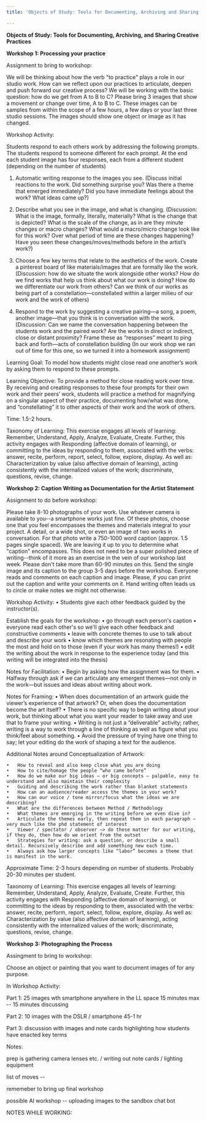 ```yaml
---
title: 'Objects of Study: Tools for Documenting, Archiving and Sharing Creative Practices'

---
```


**Objects of Study: 
Tools for Documenting, Archiving, and Sharing Creative Practices**

**Workshop 1: Processing your practice** 

Assignment to bring to workshop:  

We will be thinking about how the verb "to practice" plays a role in our studio work. How can we reflect upon our practices to articulate, deepen and push forward our creative process? We will be working with the basic question: how do we get from A to B to C? Please bring 3 images that show a movement or change over time, A to B to C. These images can be samples from within the scope of a few hours, a few days or your last three studio sessions. The images should show one object or image as it has changed. 

Workshop Activity:

Students respond to each others work by addressing the following prompts. The students respond to someone different for each prompt. At the end each student image has four responses, each from a different student (depending on the number of students)

1. Automatic writing response to the images you see. (Discuss initial reactions to the work. Did something surprise you? Was there a theme that emerged immediately? Did you have immediate feelings about the work? What ideas came up?)

2. Describe what you see in the image, and what is changing. (Discussion: What is the image, formally, literally, materially? What is the change that is depicted? What is the scale of the change, as in are they minute changes or macro changes? What would a macro/micro change look like for this work? Over what period of time are these changes happening? Have you seen these changes/moves/methods before in the artist’s work?)

3. Choose a few key terms that relate to the aesthetics of the work. Create a pinterest board of like materials/images that are formally like the work.  (Discussion: how do we situate the work alongside other works? How do we find works that help us think about what our work is doing? How do we differentiate our work from others? Can we think of our works as being part of a constellation—constellated within a larger milieu of our work and the work of others)

4. Respond to the work by suggesting a creative pairing—a song, a poem, another image—that you think is in conversation with the work. (Discussion: Can we name the conversation happening between the students work and the paired work? Are the works in direct or indirect, close or distant proximity? Frame these as “responses” meant to ping back and forth—acts of constellation building (In our work shop we ran out of time for this one, so we turned it into a homework assignment)

Learning Goal:
To model how students might close read one another’s work by asking them to respond to these prompts. 

Learning Objective:
To provide a method for close reading work over time. By receiving and creating responses to these four prompts for their own work and their peers’ work, students will practice a method for magnifying on a singular aspect of their practice, documenting how/what was done, and “constellating” it to other aspects of their work and the work of others.

Time: 1.5-2 hours. 

Taxonomy of Learning: 
This exercise engages all levels of learning: Remember, Understand, Apply, Analyze, Evaluate, Create. Further, this activity engages with Responding (affective domain of learning), or committing to the ideas by responding to them, associated with the verbs: answer, recite, perform, report, select, follow, explore, display. As well as: Characterization by value (also affective domain of learning), acting consistently with the internalized values of the work;  discriminate, questions, revise, change.

**Workshop 2: Caption Writing as Documentation for the Artist Statement**

Assignment to do before workshop: 

Please take 8-10 photographs of your work. Use whatever camera is available to you--a smartphone works just fine. Of these photos, choose one that you feel encompasses the themes and materials integral to your project. A detail, or a wide shot, or even an image of two works in conversation. For that photo write a 750-1000 word caption (approx. 1.5 pages single spaced). We are leaving it up to you to determine what "caption" encompasses. This does not need to be a super polished piece of writing--think of it more as an exercise in the vein of our workshop last week. Please don't take more than 60-90 minutes on this. Send the single image and its caption to the group 3-5 days before the workshop. Everyone reads and comments on each caption and image. Please, if you can print out the caption and write your comments on it. Hand writing often leads us to circle or make notes we might not otherwise.

Workshop Activity:
	•	Students give each other feedback guided by the instructor(s).

Establish the goals for the workshop: 
	•	go through each person's caption
	•	everyone read each other's so we'll give each other feedback and constructive comments
	•	leave with concrete themes to use to talk about and describe your work
	•	know which themes are resonating with people the most and hold on to those (even if your work has many themes!)
	•	edit the writing about the work in response to the experience today (and this writing will be integrated into the thesis)

Notes for Facilitation: 
	•	Begin by asking how the assignment was for them. 
	•	Halfway through ask if we can articulate any emergent themes—not only in the work—but issues and ideas about writing about work.


Notes for Framing:
	•	When does documentation of an artwork guide the viewer’s experience of that artwork? Or, when does the documentation become the art itself?
	•	There is no specific way to begin writing about your work, but thinking about what you want your reader to take away and use that to frame your writing.
	•	Writing is not just a “deliverable” activity; rather, writing is a way to work through a line of thinking as well as figure what you think/feel about something.
	•	Avoid the pressure of trying have one thing to say; let your editing do the work of shaping a text for the audience. 

Additional Notes around Conceptualization of Artwork:

	•	How to reveal and also keep close what you are doing
	•	How to cite/homage the people “who came before”
	•	How do we make our big ideas — or big concepts — palpable, easy to understand and also maintain their complexity
	•	Guiding and describing the work rather than blanket statements
	•	How can an audience/reader access the themes in your work?
	•	How can our voice / tone mirror/focus what the ideas we are describing?
	•	What are the differences between Method / Methodology 
	•	What themes are emerging in the writing before we even dive in?
	•	Articulate the themes early, then repeat them in each paragraph — very much like the phd statement of interest
	•	Viewer / spectator / observer —> do these matter for our writing, if they do, then how do we orient from the outset
	•	Strategies for writing: ask a question, or describe a small detail. Recursively describe and add something new each time.
	•	Always ask how larger concepts like “labor” becomes a theme that is manifest in the work.

	

Approximate Time: 2-3 hours depending on number of students. Probably 20-30 minutes per student. 

Taxonomy of Learning: 
This exercise engages all levels of learning: Remember, Understand, Apply, Analyze, Evaluate, Create. Further, this activity engages with Responding (affective domain of learning), or committing to the ideas by responding to them, associated with the verbs: answer, recite, perform, report, select, follow, explore, display. As well as: Characterization by value (also affective domain of learning), acting consistently with the internalized values of the work;  discriminate, questions, revise, change.



**Workshop 3: Photographing the Process**

Assingment to bring to workshop: 

Choose an object or painting that you want to document images of for any purpose. 

In Workshop Activity:

Part 1: 25 images wth smartphone anywhere in the LL space 15 minutes max -- 15 minutes discussing 

Part 2: 10 images with the DSLR / smartphone 45-1 hr 

Part 3: discussion with images and note cards highlighting how students have enacted key terms

Notes: 

prep is gathering camera lenses etc. / writing out note cards / lighting equipment


list of moves -- 

rememeber to bring up final workshop 

possible AI workshop -- uploading images to the sandbox chat bot 



NOTES WHILE WORKING: 

